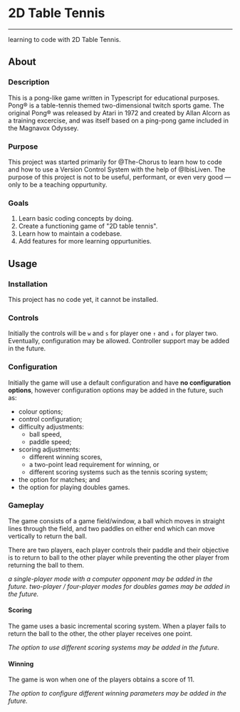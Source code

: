 # 2D Table Tennis
***
learning to code with 2D Table Tennis.
## About
### Description
This is a pong-like game written in Typescript for educational purposes.
Pong® is a table-tennis themed two-dimensional twitch sports game.
The original Pong® was released by Atari in 1972 and created by Allan Alcorn as a training excercise, and was itself based on a ping-pong game included in the Magnavox Odyssey.
### Purpose
This project was started primarily for @The-Chorus to learn how to code and how to use a Version Control System with the help of @IbisLiven. The purpose of this project is not to be useful, performant, or even very good — only to be a teaching oppurtunity.
### Goals
1. Learn basic coding concepts by doing.
2. Create a functioning game of "2D table tennis".
3. Learn how to maintain a codebase.
4. Add features for more learning oppurtunities.
## Usage
### Installation
This project has no code yet, it cannot be installed.
### Controls
Initially the controls will be `w` and `s` for player one `↑` and `↓` for player two. 
Eventually, configuration may be allowed. 
Controller support may be added in the future.
### Configuration
Initially the game will use a default configuration and have **no configuration options**, however configuration options may be added in the future, such as: 
- colour options;
- control configuration;
- difficulty adjustments:
	- ball speed,
	- paddle speed;
- scoring adjustments:
	- different winning scores,
	- a two-point lead requirement for winning, or 
	- different scoring systems such as the tennis scoring system;
- the option for matches; and 
- the option for playing doubles games.
### Gameplay
The game consists of a game field/window, a ball which moves in straight lines through the field, and two paddles on either end which can move vertically to return the ball.

There are two players, each player controls their paddle and their objective is to return to ball to the other player while preventing the other player from returning the ball to them.

*a single-player mode with a computer opponent may be added in the future.*
*two-player / four-player modes for doubles games may be added in the future.*
#### Scoring
The game uses a basic incremental scoring system. When a player fails to return the ball to the other, the other player receives one point.

*The option to use different scoring systems may be added in the future.*
#### Winning
The game is won when one of the players obtains a score of 11.

*The option to configure different winning parameters may be added in the future.*
